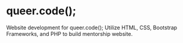 # queer.code();
Website development for queer.code();
Utilize HTML, CSS, Bootstrap Frameworks, and PHP to build mentorship website.
